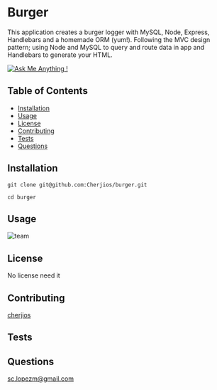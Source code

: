 # Burger
This application creates a burger logger with MySQL, Node, Express, Handlebars and a homemade ORM (yum!). Following the MVC design pattern; using Node and MySQL to query and route data in app and Handlebars to generate your HTML.

  [![Ask Me Anything !](https://img.shields.io/badge/Ask%20me-anything-1abc9c.svg)](https://GitHub.com/Naereen/ama)

## Table of Contents
- [Installation](#Installation)
- [Usage](#Usage)
- [License](#License)
- [Contributing](#Contributing)
- [Tests](#Tests)
- [Questions](#Questions)

## Installation
```
git clone git@github.com:Cherjios/burger.git

cd burger
```

## Usage

![team](team.gif)
<!-- ![video](https://drive.google.com/file/d/1VZ-NoRsYAVHHlUmn8DEL0smw_6etV9fB/view?usp=sharing) -->


## License
No license need it

## Contributing
[cherjios](https://github.com/cherjios)

##  Tests


## Questions
 sc.lopezm@gmail.com
